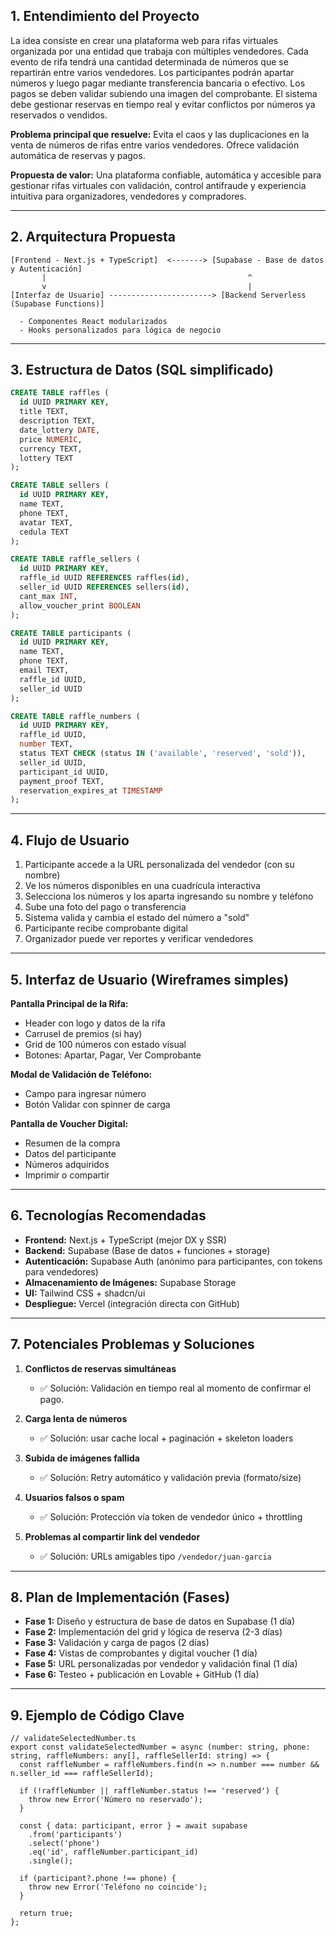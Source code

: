 ## 1. Entendimiento del Proyecto

La idea consiste en crear una plataforma web para rifas virtuales organizada por una entidad que trabaja con múltiples vendedores. Cada evento de rifa tendrá una cantidad determinada de números que se repartirán entre varios vendedores. Los participantes podrán apartar números y luego pagar mediante transferencia bancaria o efectivo. Los pagos se deben validar subiendo una imagen del comprobante. El sistema debe gestionar reservas en tiempo real y evitar conflictos por números ya reservados o vendidos.

**Problema principal que resuelve:** Evita el caos y las duplicaciones en la venta de números de rifas entre varios vendedores. Ofrece validación automática de reservas y pagos.

**Propuesta de valor:** Una plataforma confiable, automática y accesible para gestionar rifas virtuales con validación, control antifraude y experiencia intuitiva para organizadores, vendedores y compradores.

---

## 2. Arquitectura Propuesta

```
[Frontend - Next.js + TypeScript]  <-------> [Supabase - Base de datos y Autenticación]
       |                                             ^
       v                                             |
[Interfaz de Usuario] -----------------------> [Backend Serverless (Supabase Functions)]
                                                
  - Componentes React modularizados
  - Hooks personalizados para lógica de negocio
```

---

## 3. Estructura de Datos (SQL simplificado)

```sql
CREATE TABLE raffles (
  id UUID PRIMARY KEY,
  title TEXT,
  description TEXT,
  date_lottery DATE,
  price NUMERIC,
  currency TEXT,
  lottery TEXT
);

CREATE TABLE sellers (
  id UUID PRIMARY KEY,
  name TEXT,
  phone TEXT,
  avatar TEXT,
  cedula TEXT
);

CREATE TABLE raffle_sellers (
  id UUID PRIMARY KEY,
  raffle_id UUID REFERENCES raffles(id),
  seller_id UUID REFERENCES sellers(id),
  cant_max INT,
  allow_voucher_print BOOLEAN
);

CREATE TABLE participants (
  id UUID PRIMARY KEY,
  name TEXT,
  phone TEXT,
  email TEXT,
  raffle_id UUID,
  seller_id UUID
);

CREATE TABLE raffle_numbers (
  id UUID PRIMARY KEY,
  raffle_id UUID,
  number TEXT,
  status TEXT CHECK (status IN ('available', 'reserved', 'sold')),
  seller_id UUID,
  participant_id UUID,
  payment_proof TEXT,
  reservation_expires_at TIMESTAMP
);
```

---

## 4. Flujo de Usuario

1. Participante accede a la URL personalizada del vendedor (con su nombre)
2. Ve los números disponibles en una cuadrícula interactiva
3. Selecciona los números y los aparta ingresando su nombre y teléfono
4. Sube una foto del pago o transferencia
5. Sistema valida y cambia el estado del número a "sold"
6. Participante recibe comprobante digital
7. Organizador puede ver reportes y verificar vendedores

---

## 5. Interfaz de Usuario (Wireframes simples)

**Pantalla Principal de la Rifa:**

- Header con logo y datos de la rifa
- Carrusel de premios (si hay)
- Grid de 100 números con estado visual
- Botones: Apartar, Pagar, Ver Comprobante

**Modal de Validación de Teléfono:**

- Campo para ingresar número
- Botón Validar con spinner de carga

**Pantalla de Voucher Digital:**

- Resumen de la compra
- Datos del participante
- Números adquiridos
- Imprimir o compartir

---

## 6. Tecnologías Recomendadas

- **Frontend:** Next.js + TypeScript (mejor DX y SSR)
- **Backend:** Supabase (Base de datos + funciones + storage)
- **Autenticación:** Supabase Auth (anónimo para participantes, con tokens para vendedores)
- **Almacenamiento de Imágenes:** Supabase Storage
- **UI:** Tailwind CSS + shadcn/ui
- **Despliegue:** Vercel (integración directa con GitHub)

---

## 7. Potenciales Problemas y Soluciones

1. **Conflictos de reservas simultáneas**

   - ✅ Solución: Validación en tiempo real al momento de confirmar el pago.

2. **Carga lenta de números**

   - ✅ Solución: usar cache local + paginación + skeleton loaders

3. **Subida de imágenes fallida**

   - ✅ Solución: Retry automático y validación previa (formato/size)

4. **Usuarios falsos o spam**

   - ✅ Solución: Protección vía token de vendedor único + throttling

5. **Problemas al compartir link del vendedor**

   - ✅ Solución: URLs amigables tipo `/vendedor/juan-garcia`

---

## 8. Plan de Implementación (Fases)

- **Fase 1:** Diseño y estructura de base de datos en Supabase (1 día)
- **Fase 2:** Implementación del grid y lógica de reserva (2-3 días)
- **Fase 3:** Validación y carga de pagos (2 días)
- **Fase 4:** Vistas de comprobantes y digital voucher (1 día)
- **Fase 5:** URL personalizadas por vendedor y validación final (1 día)
- **Fase 6:** Testeo + publicación en Lovable + GitHub (1 día)

---

## 9. Ejemplo de Código Clave

```tsx
// validateSelectedNumber.ts
export const validateSelectedNumber = async (number: string, phone: string, raffleNumbers: any[], raffleSellerId: string) => {
  const raffleNumber = raffleNumbers.find(n => n.number === number && n.seller_id === raffleSellerId);

  if (!raffleNumber || raffleNumber.status !== 'reserved') {
    throw new Error('Número no reservado');
  }

  const { data: participant, error } = await supabase
    .from('participants')
    .select('phone')
    .eq('id', raffleNumber.participant_id)
    .single();

  if (participant?.phone !== phone) {
    throw new Error('Teléfono no coincide');
  }

  return true;
};
```

